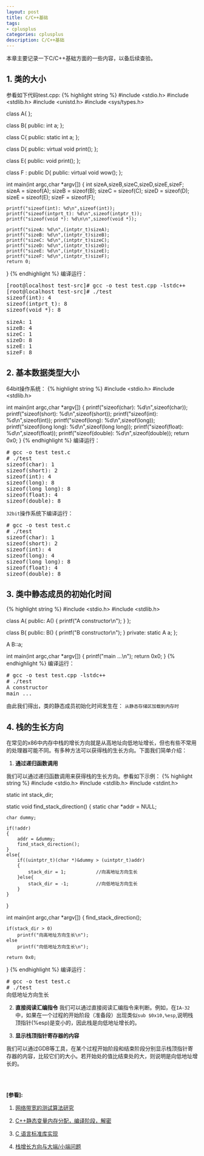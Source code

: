 ```yaml
---
layout: post
title: C/C++基础
tags:
- cplusplus
categories: cplusplus
description: C/C++基础
---
```


本章主要记录一下C/C++基础方面的一些内容，以备后续查验。


<!-- more -->


## 1. 类的大小

参看如下代码test.cpp:
{% highlight string %}
#include <stdio.h>
#include <stdlib.h>
#include <unistd.h>
#include <sys/types.h>


class A{
};

class B{
public:
   int a;
};

class C{
public:
    static int a;
};

class D{
public:
   virtual void print();
};

class E{
public: 
    void print();
};

class F : public D{
public:
   virtual void wow();
};

int main(int argc,char *argv[])
{
    int sizeA,sizeB,sizeC,sizeD,sizeE,sizeF;
    sizeA = sizeof(A);
    sizeB = sizeof(B);
    sizeC = sizeof(C);
    sizeD = sizeof(D);
    sizeE = sizeof(E);
    sizeF = sizeof(F);

    printf("sizeof(int): %d\n",sizeof(int));
    printf("sizeof(intprt_t): %d\n",sizeof(intptr_t));
    printf("sizeof(void *): %d\n\n",sizeof(void *));

    printf("sizeA: %d\n",(intptr_t)sizeA);
    printf("sizeB: %d\n",(intptr_t)sizeB);
    printf("sizeC: %d\n",(intptr_t)sizeC);
    printf("sizeD: %d\n",(intptr_t)sizeD);
    printf("sizeE: %d\n",(intptr_t)sizeE);
    printf("sizeF: %d\n",(intptr_t)sizeF);
    return 0;
}
{% endhighlight %}
编译运行：
<pre>
[root@localhost test-src]# gcc -o test test.cpp -lstdc++
[root@localhost test-src]# ./test
sizeof(int): 4
sizeof(intprt_t): 8
sizeof(void *): 8

sizeA: 1
sizeB: 4
sizeC: 1
sizeD: 8
sizeE: 1
sizeF: 8
</pre>


## 2. 基本数据类型大小

64bit操作系统：
{% highlight string %}
#include <stdio.h>
#include <stdlib.h>

int main(int argc,char *argv[])
{
   printf("sizeof(char): %d\n",sizeof(char));
   printf("sizeof(short): %d\n",sizeof(short));
   printf("sizeof(int): %d\n",sizeof(int));
   printf("sizeof(long): %d\n",sizeof(long));
   printf("sizeof(long long): %d\n",sizeof(long long));
   printf("sizeof(float): %d\n",sizeof(float));
   printf("sizeof(double): %d\n",sizeof(double));
   return 0x0;
}
{% endhighlight %}
编译运行：
<pre>
# gcc -o test test.c
# ./test
sizeof(char): 1
sizeof(short): 2
sizeof(int): 4
sizeof(long): 8
sizeof(long long): 8
sizeof(float): 4
sizeof(double): 8
</pre>

```32bit```操作系统下编译运行：
<pre>
# gcc -o test test.c
# ./test
sizeof(char): 1
sizeof(short): 2
sizeof(int): 4
sizeof(long): 4
sizeof(long long): 8
sizeof(float): 4
sizeof(double): 8
</pre>


## 3. 类中静态成员的初始化时间
{% highlight string %}
#include <stdio.h>
#include <stdlib.h>

class A{
public:
   A()
   {
      printf("A constructor\n");
   }
};

class B{
public:
   B()
   {
     printf("B constructor\n");
   }
private:
   static A a;
};

A B::a;

int main(int argc,char *argv[])
{
   printf("main ...\n");
   return 0x0;
}
{% endhighlight %}
编译运行：
<pre>
# gcc -o test test.cpp -lstdc++
# ./test
A constructor
main ...
</pre>
由此我们得出，类的静态成员初始化时间发生在： ```从静态存储区加载到内存时```

## 4. 栈的生长方向

在常见的x86中内存中栈的增长方向就是从高地址向低地址增长，但也有些不常用的处理器可能不同。有多种方法可以获得栈的生长方向。下面我们简单介绍：

1) **通过递归函数调用**

我们可以通过递归函数调用来获得栈的生长方向。参看如下示例：
{% highlight string %}
#include <stdio.h>
#include <stdlib.h>
#include <stdint.h>

static int stack_dir;

static void find_stack_direction()
{
    static char *addr = NULL;

    char dummy;

    if(!addr)
    {
        addr = &dummy;
        find_stack_direction();
    }
    else{
        if((uintptr_t)(char *)&dummy > (uintptr_t)addr)
        {
            stack_dir = 1;           //向高地址方向生长
        }else{
            stack_dir = -1;          //向低地址方向生长
        }
    }

}

int main(int argc,char *argv[])
{
    find_stack_direction();

    if(stack_dir > 0)
        printf("向高地址方向生长\n");
    else
        printf("向低地址方向生长\n");

    return 0x0;
}
{% endhighlight %}
编译运行：
<pre>
# gcc -o test test.c 
# ./test
向低地址方向生长
</pre>


2) **直接阅读汇编指令**
我们可以通过直接阅读汇编指令来判断。例如，在```IA-32```中，如果在一个过程的开始阶段（准备段）出现类似```sub $0x10,%esp```,说明栈顶指针(%esp)是变小的，因此栈是向低地址增长的。

3) **显示栈顶指针寄存器的内容**

我们可以通过GDB等工具，在某个过程开始阶段和结束阶段分别显示栈顶指针寄存器的内容，比较它们的大小。若开始处的值比结束处的大，则说明是向低地址增长的。


<br />
<br />

**[参看]:**

1. [网络带宽的测试算法研究](http://www.docin.com/p-575514222.html)

2. [C++静态变量内存分配，编译阶段，解密 ](http://blog.163.com/lucky_jeck/blog/static/12711474201311182464554/)

3. [C 语言标准库实现](https://ftp.gnu.org/gnu/glibc/)

4. [栈增长方向与大端/小端问题](https://www.cnblogs.com/xkfz007/archive/2012/06/22/2558935.html)





<br />
<br />
<br />





